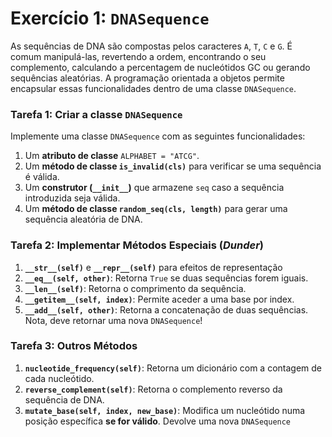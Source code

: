 # **Exercício 1: `DNASequence`**
As sequências de DNA são compostas pelos caracteres `A`, `T`, `C` e `G`. É comum manipulá-las, revertendo a ordem, encontrando o seu complemento, calculando a percentagem de nucleótidos GC ou gerando sequências aleatórias. A programação orientada a objetos permite encapsular essas funcionalidades dentro de uma classe `DNASequence`.

### **Tarefa 1: Criar a classe `DNASequence`**
Implemente uma classe `DNASequence` com as seguintes funcionalidades:

1. Um **atributo de classe** `ALPHABET = "ATCG"`.
2. Um **método de classe `is_invalid(cls)`** para verificar se uma sequência é válida.
3. Um **construtor (`__init__`)** que armazene `seq` caso a sequência introduzida seja válida.
4. Um **método de classe `random_seq(cls, length)`** para gerar uma sequência aleatória de DNA.

### **Tarefa 2: Implementar Métodos Especiais (*Dunder*)**
1. **`__str__(self)`** e **`__repr__(self)`** para efeitos de representação
2. **`__eq__(self, other)`**: Retorna `True` se duas sequências forem iguais.
3. **`__len__(self)`**: Retorna o comprimento da sequência.
4. **`__getitem__(self, index)`**: Permite aceder a uma base por index.
5. **`__add__(self, other)`**: Retorna a concatenação de duas sequências. Nota, deve retornar uma nova `DNASequence`!

### **Tarefa 3: Outros Métodos**
1. **`nucleotide_frequency(self)`**: Retorna um dicionário com a contagem de cada nucleótido.
2. **`reverse_complement(self)`**: Retorna o complemento reverso da sequência de DNA.
3. **`mutate_base(self, index, new_base)`**: Modifica um nucleótido numa posição específica **se for válido**. Devolve uma nova `DNASequence`